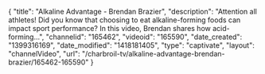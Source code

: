 {
    "title": "Alkaline Advantage - Brendan Brazier",
    "description": "Attention all athletes! Did you know that choosing to eat alkaline-forming foods can impact sport performance? In this video, Brendan shares how acid-forming...",
    "channelid": "165462",
    "videoid": "165590",
    "date_created": "1399316169",
    "date_modified": "1418181405",
    "type": "captivate",
    "layout": "channelVideo",
    "url": "\/charbroil-tv\/alkaline-advantage-brendan-brazier\/165462-165590"
}